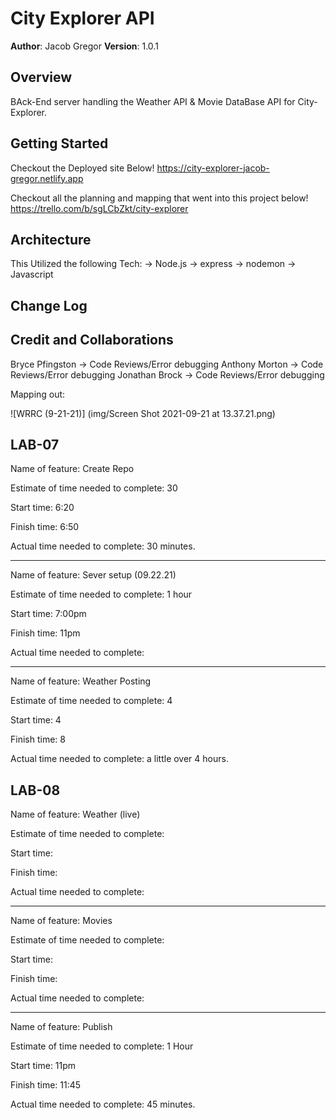 # City Explorer API

**Author**: Jacob Gregor
**Version**: 1.0.1

## Overview

BAck-End server handling the Weather API & Movie DataBase API for City-Explorer.

## Getting Started

Checkout the Deployed site Below!
https://city-explorer-jacob-gregor.netlify.app

Checkout all the planning and mapping that went into this project below!
https://trello.com/b/sgLCbZkt/city-explorer

## Architecture

This Utilized the following Tech:
-> Node.js
-> express
-> nodemon
-> Javascript

## Change Log

<!-- Use this area to document the iterative changes made to your application as each feature is successfully implemented. Use time stamps. Here's an example:

09-22-21 11:45pm - Application now has a fully-functional express server, with a GET route for the location resource. -->

## Credit and Collaborations

Bryce Pfingston -> Code Reviews/Error debugging
Anthony Morton -> Code Reviews/Error debugging
Jonathan Brock -> Code Reviews/Error debugging

Mapping out:

![WRRC (9-21-21)]
(img/Screen Shot 2021-09-21 at 13.37.21.png)

## LAB-07

Name of feature: Create Repo

Estimate of time needed to complete: 30

Start time: 6:20

Finish time: 6:50

Actual time needed to complete: 30 minutes.

---

Name of feature: Sever setup (09.22.21)

Estimate of time needed to complete: 1 hour

Start time: 7:00pm

Finish time: 11pm

Actual time needed to complete:

---

Name of feature: Weather Posting

Estimate of time needed to complete: 4

Start time: 4

Finish time: 8

Actual time needed to complete: a little over 4 hours.

## LAB-08

Name of feature: Weather (live)

Estimate of time needed to complete:

Start time:

Finish time:

Actual time needed to complete:

---

Name of feature: Movies

Estimate of time needed to complete:

Start time:

Finish time:

Actual time needed to complete:

---

Name of feature: Publish

Estimate of time needed to complete: 1 Hour

Start time: 11pm

Finish time: 11:45

Actual time needed to complete: 45 minutes.
